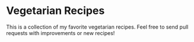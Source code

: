 # Vegetarian Recipes

This is a collection of my favorite vegetarian recipes.
Feel free to send pull requests with improvements or new recipes!

